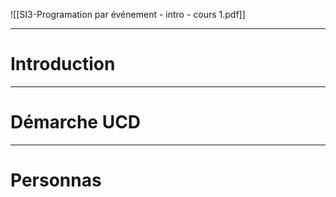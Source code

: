 
![[SI3-Programation par événement - intro - cours 1.pdf]]

---
# Introduction



---

# Démarche UCD



---
# Personnas

